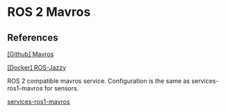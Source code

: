 # ROS 2 Mavros

## References
[[Github] Mavros](https://github.com/mavlink/mavros/blob/ros2/mavros/README.md)

[[Docker] ROS-Jazzy](https://hub.docker.com/_/ros/tags?name=jazzy)

ROS 2 compatible mavros service. Configuration is the same as services-ros1-mavros for sensors.

[services-ros1-mavros](https://git.spirirobotics.com/Spiri/services-ros1-mavros)